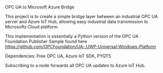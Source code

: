 OPC UA to Microsoft Azure Bridge

This project is to create a simple bridge layer between an industrial OPC UA server and Azure IoT Hub, allowing easy industrial data transmission to Microsofts Cloud platform.

This implementation is essentially a Python version of the OPC UA Foundation Publisher Sample found here https://github.com/OPCFoundation/UA-.UWP-Universal-Windows-Platform

Dependencies: Free OPC UA, Azure IoT SDK, PYQT5

Subscribing to a node forwards all OPC UA updates to Azure IoT Hub.



